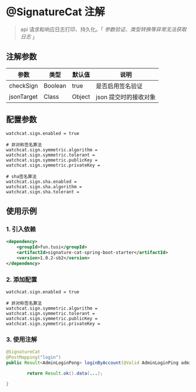 # @SignatureCat 注解
> api 请求和响应日志打印、持久化。「 _参数验证、类型转换等异常无法获取日志_ 」

## 注解参数
| 参数          | 类型      | 默认值    | 说明            |
|-------------|---------|--------|---------------|
| checkSign    | Boolean | true   | 是否启用签名验证      |
| jsonTarget | Class   | Object | json 提交时的接收对象 |

## 配置参数
```properties
watchcat.sign.enabled = true

# 非对称签名算法
watchcat.sign.symmetric.algorithm =
watchcat.sign.symmetric.tolerant =
watchcat.sign.symmetric.publicKey =
watchcat.sign.symmetric.privateKey =

# sha签名算法
watchcat.sign.sha.enabled =
watchcat.sign.sha.algorithm =
watchcat.sign.sha.tolerant =
```

## 使用示例
### 1. 引入依赖
```xml
<dependency>
    <groupId>fun.tusi</groupId>
    <artifactId>signature-cat-spring-boot-starter</artifactId>
    <version>1.0.2-sb2</version>
</dependency>
```

### 2. 添加配置
```properties
watchcat.sign.enabled = true

# 非对称签名算法
watchcat.sign.symmetric.algorithm =
watchcat.sign.symmetric.tolerant =
watchcat.sign.symmetric.publicKey =
watchcat.sign.symmetric.privateKey =
```

### 3. 使用注解
```java
@SignatureCat
@PostMapping("login")
public Result<AdminLoginPong> loginByAccount(@Valid AdminLoginPing adminLoginPing) {

        return Result.ok().data(...);

}
```